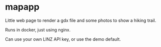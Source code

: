 # mapapp

Little web page to render a gdx file and some photos to show a hiking trail.

Runs in docker, just using nginx.

Can use your own LINZ API key, or use the demo default.


